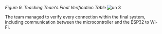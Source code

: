 *Figure 9. Teaching Team's Final Verification Table*
![un 3](https://github.com/Team-310/Team-310.github.io/assets/157058267/c7d42c70-2ca9-4e6d-9d80-32d0a39e5a08)

The team managed to verify every connection within the final system, including communication between the microcontroller and the ESP32 to Wi-Fi.
